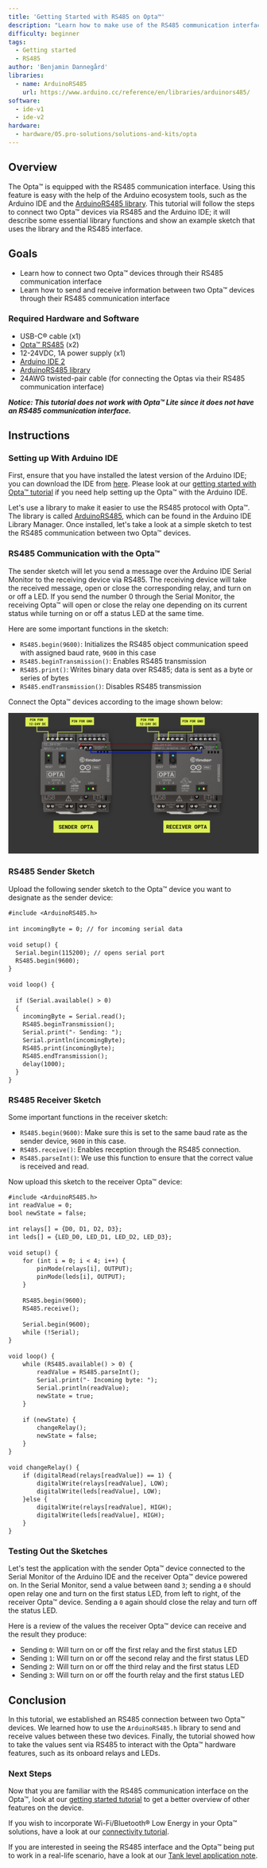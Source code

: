 ```yaml
---
title: 'Getting Started with RS485 on Opta™'
description: "Learn how to make use of the RS485 communication interface on the Arduino Opta™."
difficulty: beginner 
tags:
  - Getting started
  - RS485
author: 'Benjamin Dannegård'
libraries:
  - name: ArduinoRS485
    url: https://www.arduino.cc/reference/en/libraries/arduinors485/
software:
  - ide-v1
  - ide-v2
hardware:
  - hardware/05.pro-solutions/solutions-and-kits/opta
---
```


## Overview

The Opta™ is equipped with the RS485 communication interface. Using this feature is easy with the help of the Arduino ecosystem tools, such as the Arduino IDE and the [ArduinoRS485 library](https://www.arduino.cc/reference/en/libraries/arduinors485/). This tutorial will follow the steps to connect two Opta™ devices via RS485 and the Arduino IDE; it will describe some essential library functions and show an example sketch that uses the library and the RS485 interface.

## Goals

- Learn how to connect two Opta™ devices through their RS485 communication interface
- Learn how to send and receive information between two Opta™ devices through their RS485 communication interface
  
### Required Hardware and Software

- USB-C® cable (x1)
- [Opta™ RS485](https://store.arduino.cc/pages/opta) (x2)
- 12-24VDC, 1A power supply (x1)
- [Arduino IDE 2](https://www.arduino.cc/en/software)
- [ArduinoRS485 library](https://www.arduino.cc/reference/en/libraries/arduinors485/)
- 24AWG twisted-pair cable (for connecting the Optas via their RS485 communication interface)

***Notice: This tutorial does not work with Opta™ Lite since it does not have an RS485 communication interface.***

## Instructions

### Setting up With Arduino IDE

First, ensure that you have installed the latest version of the Arduino IDE; you can download the IDE from [here](https://www.arduino.cc/en/software). Please look at our [getting started with Opta™ tutorial](/tutorials/opta/getting-started) if you need help setting up the Opta™ with the Arduino IDE.

Let's use a library to make it easier to use the RS485 protocol with Opta™. The library is called [ArduinoRS485](https://www.arduino.cc/reference/en/libraries/arduinors485/), which can be found in the Arduino IDE Library Manager. Once installed, let's take a look at a simple sketch to test the RS485 communication between two Opta™ devices.

### RS485 Communication with the Opta™

The sender sketch will let you send a message over the Arduino IDE Serial Monitor to the receiving device via RS485. The receiving device will take the received message, open or close the corresponding relay, and turn on or off a LED. If you send the number 0 through the Serial Monitor, the receiving Opta™ will open or close the relay one depending on its current status while turning on or off a status LED at the same time.

Here are some important functions in the sketch:

- `RS485.begin(9600)`: Initializes the RS485 object communication speed with assigned baud rate, `9600` in this case
- `RS485.beginTransmission()`: Enables RS485 transmission
- `RS485.print()`: Writes binary data over RS485; data is sent as a byte or series of bytes
- `RS485.endTransmission()`: Disables RS485 transmission

Connect the Opta™ devices according to the image shown below:

![RS485 connection between two Opta™ devices](assets/opta-modbus-connection.png)

### RS485 Sender Sketch

Upload the following sender sketch to the Opta™ device you want to designate as the sender device:

```arduino
#include <ArduinoRS485.h>

int incomingByte = 0; // for incoming serial data

void setup() {
  Serial.begin(115200); // opens serial port
  RS485.begin(9600);
}

void loop() {

  if (Serial.available() > 0)
  {
    incomingByte = Serial.read();
    RS485.beginTransmission();
    Serial.print("- Sending: ");
    Serial.println(incomingByte);
    RS485.print(incomingByte);
    RS485.endTransmission();
    delay(1000);
  }
}
```


### RS485 Receiver Sketch

Some important functions in the receiver sketch:

- `RS485.begin(9600)`: Make sure this is set to the same baud rate as the sender device, `9600` in this case.
- `RS485.receive()`: Enables reception through the RS485 connection.
- `RS485.parseInt()`: We use this function to ensure that the correct value is received and read.

Now upload this sketch to the receiver Opta™ device:

```arduino
#include <ArduinoRS485.h>
int readValue = 0;
bool newState = false;

int relays[] = {D0, D1, D2, D3};
int leds[] = {LED_D0, LED_D1, LED_D2, LED_D3};

void setup() {
    for (int i = 0; i < 4; i++) {
        pinMode(relays[i], OUTPUT);
        pinMode(leds[i], OUTPUT);
    }

    RS485.begin(9600);
    RS485.receive();

    Serial.begin(9600);
    while (!Serial);
}

void loop() {
    while (RS485.available() > 0) {
        readValue = RS485.parseInt();
        Serial.print("- Incoming byte: ");
        Serial.println(readValue);
        newState = true;
    }

    if (newState) {
        changeRelay();
        newState = false;
    }
}

void changeRelay() {
    if (digitalRead(relays[readValue]) == 1) {
        digitalWrite(relays[readValue], LOW);
        digitalWrite(leds[readValue], LOW);
    }else {
        digitalWrite(relays[readValue], HIGH);
        digitalWrite(leds[readValue], HIGH);
    }
}
```

### Testing Out the Sketches

Let's test the application with the sender Opta™ device connected to the Serial Monitor of the Arduino IDE and the receiver Opta™ device powered on. In the Serial Monitor, send a value between `0`and `3`; sending a `0` should open relay one and turn on the first status LED, from left to right, of the receiver Opta™ device. Sending a `0` again should close the relay and turn off the status LED. 

Here is a review of the values the receiver Opta™ device can receive and the result they produce:

- Sending `0`: Will turn on or off the first relay and the first status LED
- Sending `1`: Will turn on or off the second relay and the first status LED
- Sending `2`: Will turn on or off the third relay and the first status LED
- Sending `3`: Will turn on or off the fourth relay and the first status LED

## Conclusion

In this tutorial, we established an RS485 connection between two Opta™ devices. We learned how to use the `ArduinoRS485.h` library to send and receive values between these two devices. Finally, the tutorial showed how to take the values sent via RS485 to interact with the Opta™ hardware features, such as its onboard relays and LEDs.

### Next Steps

Now that you are familiar with the RS485 communication interface on the Opta™, look at our [getting started tutorial](/tutorials/opta/getting-started) to get a better overview of other features on the device.

If you wish to incorporate Wi-Fi/Bluetooth® Low Energy in your Opta™ solutions, have a look at our [connectivity tutorial](/tutorials/opta/getting-started-connectivity).

If you are interested in seeing the RS485 interface and the Opta™ being put to work in a real-life scenario, have a look at our [Tank level application note](/tutorials/opta/tank-level-app-note).